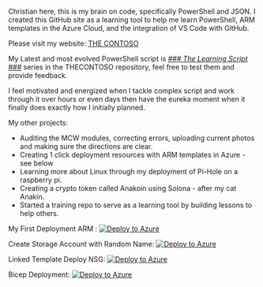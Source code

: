 Christian here, this is my brain on code, specifically PowerShell and JSON.  I created this GitHub site as a learning tool to help me learn PowerShell, ARM templates in the Azure Cloud, and the integration of VS Code with GitHub.

Please visit my website: [THE CONTOSO](https://thecontoso.com)

My Latest and most evolved PowerShell script is *[### The Learning Script ###](https://github.com/christianhjohnson/The-Contoso/blob/main/%23%23%23%20The%20Learning%20Script%20Vers%201.4%20%23%23%23.ps1)* series in the THECONTOSO repository, feel free to test them and provide feedback.  

I feel motivated and energized when I tackle complex script and work through it over hours or even days then have the eureka moment when it finally does exactly how I initially planned.

My other projects: 
* Auditing the MCW modules, correcting errors, uploading current photos and making sure the directions are clear.
* Creating 1 click deployment resources with ARM templates in Azure - see below
* Learning more about Linux through my deployment of Pi-Hole on a raspberry pi.
* Creating a crypto token called Anakoin using Solona - after my cat Anakin.
* Started a training repo to serve as a learning tool by building lessons to help others.


My First Deployment ARM : 
[![Deploy to Azure](https://aka.ms/deploytoazurebutton)](https://portal.azure.com/#create/Microsoft.Template/uri/https%3A%2F%2Fraw.githubusercontent.com%2Fchristianhjohnson%2FThe-Contoso%2Fmain%2FARM%2520Templates%2FDeploy%2520RG-VNET-NSG-LB-2VMs.json)

Create Storage Account with Random Name:
[![Deploy to Azure](https://aka.ms/deploytoazurebutton)](https://portal.azure.com/#create/Microsoft.Template/uri/https%3A%2F%2Fraw.githubusercontent.com%2Fchristianhjohnson%2FThe-Contoso%2Fmain%2FARM%2520Templates%2FGenerate%2520Random%2520name%2520for%2520storage%2520account.json)

Linked Template Deploy NSG:
[![Deploy to Azure](https://aka.ms/deploytoazurebutton)](https://portal.azure.com/#create/Microsoft.Template/uri/https%3A%2F%2Fraw.githubusercontent.com%2Fchristianhjohnson%2FThe-Contoso%2Fmain%2FARM%2520Templates%2FLinkedTemplate.json)

Bicep Deployment:
[![Deploy to Azure](https://aka.ms/deploytoazurebutton)](https://portal.azure.com/#create/Microsoft.Template/uri/https%3A%2F%2Fraw.githubusercontent.com%2Fchristianhjohnson%2FThe-Contoso%2Fmain%2FBicep%2FFirstBicep.bicep)
